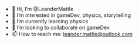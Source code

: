 - 👋 Hi, I’m @LeanderMattle
- 👀 I’m interested in gameDev, physics, storytelling
- 🌱 I’m currently learning physics
- 💞️ I’m looking to collaborate on gameDev
- 📫 How to reach me: leander.mattle@outlook.com

<!---
LeanderMattle/LeanderMattle is a ✨ special ✨ repository because its `README.md` (this file) appears on your GitHub profile.
You can click the Preview link to take a look at your changes.
--->
